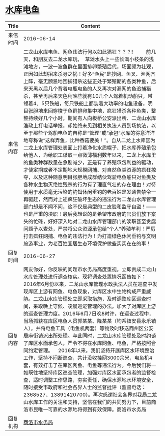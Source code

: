 # <a href="http://www.shangluo.gov.cn/zmhd/ldxxxx.jsp?urltype=leadermail.LeaderMailContentUrl&wbtreeid=1112&leadermailid=3665">水库电鱼</a>
| Title |                                                                                                                                                                                                                                                                                                                                                                                Content                                                                                                                                                                                                                                                                                                                                                                                |
|:-----:|-----------------------------------------------------------------------------------------------------------------------------------------------------------------------------------------------------------------------------------------------------------------------------------------------------------------------------------------------------------------------------------------------------------------------------------------------------------------------------------------------------------------------------------------------------------------------------------------------------------------------------------------------------------------------------------------------------------------------------------------------------------------------|
| 来信时间  | 2016-06-14                                                                                                                                                                                                                                                                                                                                                                                                                                                                                                                                                                                                                                                                                                                                                            |
| 来信内容  | 二龙山水库电鱼、网鱼违法行何以如此猖狂？？？!          前几天，和朋友去二龙水库玩，  草滩水头上一些长满小枝条的浅滩地方，一波一波鱼群在里面排卵繁殖后代，场面颇为壮观，正因如此却招来杀身之祸！好多“渔民”是抄网、鱼叉、渔网齐上阵，毫无顾忌地围捕猎杀这些正处于繁殖期的各类种鱼，后来天黑以后几个背着电瓶电鱼的人又再次对漏网的鱼追捕猎杀，甚至再后来天色稍晚些就有10几个人驾着机动船只，带领着4、5只铁船，每只铁船上都装着大功率的电鱼设备，明目张胆地来回穿梭于鱼群排卵集中地，疯狂猎杀各种鱼类，整整持续好几个小时，期间有人向板桥公安派出所、二龙山水库渔政上打电话举报，却始终未见到相关执法人员到场执法，以至于那些个驾船电鱼的自称是“管理”或“承包”水库的得意洋洋地夸称说“这样弄鱼，比种香菇要美！”。自从二龙上水库因为二龙上水库管理处表面上打着净化水质幌子、把水库养殖承包给他人，为给职工谋取一点微薄福利数年以来，二龙上水库里的鱼类种群数量在急剧减少，正是有了养殖承包利益的驱动，才使定期或者不定期地大规模网捕、对自然鱼类资源的疯狂掠夺，以及这种随意明目张胆地成群结伙驾驶电鱼船只对鱼类及各种水生物灭绝性残杀的行为有了理直气壮的存在理由！对待使用于水质毫无污染的钓饵休闲垂钓的老百姓是发通告禁令一再驱赶，然而对上述疯狂破坏生态的违法行为二龙山水库管理部门却是不闻不问，这不仅是典型的二皮脸和监守自盗！——也是严重的渎职！最后我想说的是希望市政府的官员们放下案头的忙碌，好好深入地对二龙山水库管理部门的渎职甚至贪腐问题予以查处，严禁将公众资源承包给”个人“养殖牟利！严厉打击疯狂网捕、电鱼的违法行为！为打造绿色休闲垂钓与文明旅游事业，为老百姓宜居生态环境保护做些实实在在的事！ |
| 回复时间  | 2016-06-27                                                                                                                                                                                                                                                                                                                                                                                                                                                                                                                                                                                                                                                                                                                                                            |
| 回复内容  | 网友你好，你反映的问题市水务局高度重视，立即责成二龙山水库管理处进行调查核实。现将调查处置情况函告如下：    2016年6月份以来，二龙山水库管理水政执法人员在巡查中发现库区上游有网鱼、电鱼现象，对库区水中生物构成严重威胁。二龙山水库管理处立即采取措施，及时调整库区巡查时间，采取晚上守候、凌晨巡逻管理的办法，加大了对库区上游的巡查管理力度。2016年6月7日晚8时许，在巡查过程中，当场抓获在库区电鱼人员郭某某、隆某某（均系镇安县永乐镇人），并将电鱼工具（电鱼机两套）等物及时移送商州区公安局麻街镇派出所处理。与此同时，二龙山水库管理处及时约谈了库区水面承包人，严令不得在水库网鱼、电鱼，严格按照合同约定管理。    2016年以来，我们坚持开展库区水环境整治工作，坚持不间断巡查，共计没收挂网3000余米，电鱼机4套，有效打击了在库区网鱼、电鱼等违法行为。今后我们将一如既往地坚持库区巡查管理，加强对库区水面承包者的监督检查，适时调整工作思路，夯实责任，确保水源地水环境安全，随时接受市政府和社会各界人士的监督批评（监督电话：2368527、13891420700）。再次感谢社会各界对我局二龙山水库工作的关注和支持，坚信在我们的共同努力下，目前商洛市民唯一可靠的水源地将得到有效保障。商洛市水务局                                                                                                                                                                                              |
| 回复机构  | <a href="../../categories/agencies/商洛市水务局.md">商洛市水务局</a>                                                                                                                                                                                                                                                                                                                                                                                                                                                                                                                                                                                                                                                                                                                |